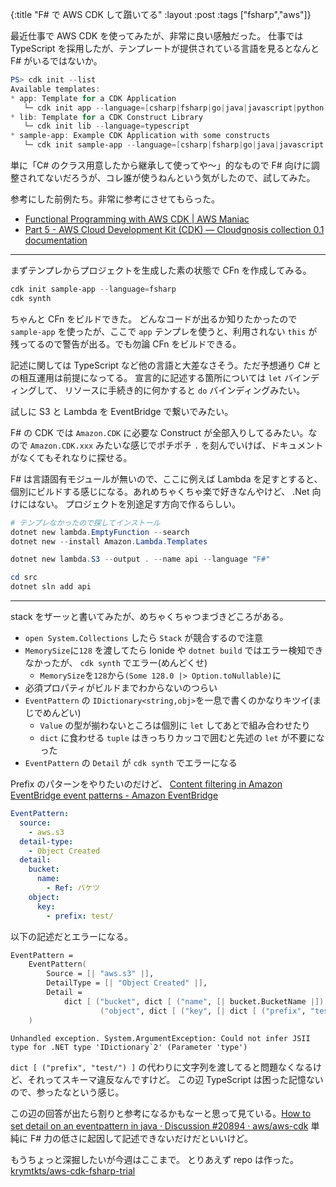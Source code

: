 {:title "F# で AWS CDK して躓いてる"
:layout :post
:tags ["fsharp","aws"]}

最近仕事で AWS CDK を使ってみたが、非常に良い感触だった。
仕事では TypeScript を採用したが、テンプレートが提供されている言語を見るとなんと F# がいるではないか。

```powershell
PS> cdk init --list
Available templates:
* app: Template for a CDK Application
   └─ cdk init app --language=[csharp|fsharp|go|java|javascript|python|typescript]
* lib: Template for a CDK Construct Library
   └─ cdk init lib --language=typescript
* sample-app: Example CDK Application with some constructs
   └─ cdk init sample-app --language=[csharp|fsharp|go|java|javascript|python|typescript]
```

単に「C# のクラス用意したから継承して使ってや～」的なもので F# 向けに調整されてないだろうが、コレ誰が使うねんという気がしたので、試してみた。

参考にした前例たち。非常に参考にさせてもらった。

- [Functional Programming with AWS CDK | AWS Maniac](https://awsmaniac.com/functional-programming-with-aws-cdk/)
- [Part 5 - AWS Cloud Development Kit (CDK) — Cloudgnosis collection 0.1 documentation](https://cloudgnosis.org/fsharp/fsharp-for-the-cloud-worker/part5.html)

---

まずテンプレからプロジェクトを生成した素の状態で CFn を作成してみる。

```powershell
cdk init sample-app --language=fsharp
cdk synth
```

ちゃんと CFn をビルドできた。 どんなコードが出るか知りたかったので `sample-app` を使ったが、ここで `app` テンプレを使うと、利用されない `this` が残ってるので警告が出る。でも勿論 CFn をビルドできる。

記述に関しては TypeScript など他の言語と大差なさそう。ただ予想通り C# との相互運用は前提になってる。
宣言的に記述する箇所については `let` バインディングして、 リソースに手続き的に何かすると `do` バインディングみたい。

試しに S3 と Lambda を EventBridge で繋いでみたい。

F# の CDK では `Amazon.CDK` に必要な Construct が全部入りしてるみたい。なので `Amazon.CDK.xxx` みたいな感じでポチポチ `.` を刻んでいけば、ドキュメントがなくてもそれなりに探せる。

F# は言語固有モジュールが無いので、ここに例えば Lambda を足すとすると、個別にビルドする感じになる。あれめちゃくちゃ楽で好きなんやけど、 .Net 向けにはない。
プロジェクトを別途足す方向で作るらしい。

```powershell
# テンプレなかったので探してインストール
dotnet new lambda.EmptyFunction --search
dotnet new --install Amazon.Lambda.Templates

dotnet new lambda.S3 --output . --name api --language "F#"

cd src
dotnet sln add api
```

---

stack をザーッと書いてみたが、めちゃくちゃつまづきどころがある。

- `open System.Collections` したら `Stack` が競合するので注意
- `MemorySize`に`128` を渡してたら Ionide や `dotnet build` ではエラー検知できなかったが、 `cdk synth` でエラー(めんどくせ)
  - `MemorySize`を`128`から`(Some 128.0 |> Option.toNullable)`に
- 必須プロパティがビルドまでわからないのつらい
- `EventPattern` の `IDictionary<string,obj>`を一息で書くのかなりキツイ(まじでめんどい)
  - `Value` の型が揃わないところは個別に `let` してあとで組み合わせたり
  - `dict` に食わせる `tuple` はきっちりカッコで囲むと先述の `let` が不要になった
- `EventPattern` の `Detail` が `cdk synth` でエラーになる

Prefix のパターンをやりたいのだけど、 [Content filtering in Amazon EventBridge event patterns - Amazon EventBridge](https://docs.aws.amazon.com/eventbridge/latest/userguide/eb-event-patterns-content-based-filtering.html#eb-filtering-prefix-matching)

```yaml
EventPattern:
  source:
    - aws.s3
  detail-type:
    - Object Created
  detail:
    bucket:
      name:
        - Ref: バケツ
    object:
      key:
        - prefix: test/
```

以下の記述だとエラーになる。

```fsharp
EventPattern =
    EventPattern(
        Source = [| "aws.s3" |],
        DetailType = [| "Object Created" |],
        Detail =
            dict [ ("bucket", dict [ ("name", [| bucket.BucketName |]) ])
                    ("object", dict [ ("key", [| dict [ ("prefix", "test/") ] |]) ]) ]
    )
```

```plaintext
Unhandled exception. System.ArgumentException: Could not infer JSII type for .NET type 'IDictionary`2' (Parameter 'type')
```

`dict [ ("prefix", "test/") ]` の代わりに文字列を渡してると問題なくなるけど、それってスキーマ違反なんですけど。
この辺 TypeScript は困った記憶ないので、参ったなという感じ。

この辺の回答が出たら割りと参考になるかもなーと思って見ている。[How to set detail on an eventpattern in java · Discussion #20894 · aws/aws-cdk](https://github.com/aws/aws-cdk/discussions/20894)
単純に F# 力の低さに起因して記述できないだけだといいけど。

もうちょっと深掘したいが今週はここまで。
とりあえず repo は作った。 [krymtkts/aws-cdk-fsharp-trial](https://github.com/krymtkts/aws-cdk-fsharp-trial)
